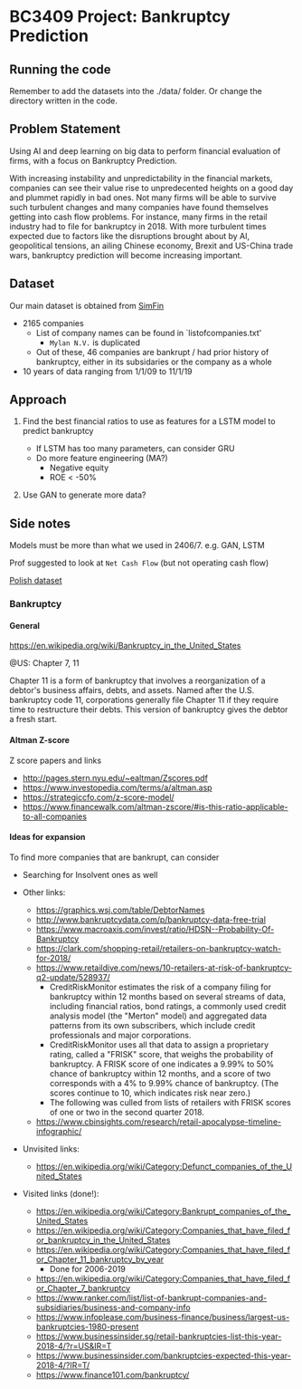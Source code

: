 # BC3409 Project: Bankruptcy Prediction

## Running the code

Remember to add the datasets into the ./data/ folder. Or change the directory written in the code. 

## Problem Statement

Using AI and deep learning on big data to perform financial evaluation of firms, with a focus on Bankruptcy Prediction.

With increasing instability and unpredictability in the financial markets, companies can see their value rise to unpredecented heights on a good day and plummet rapidly in bad ones. Not many firms will be able to survive such turbulent changes and many companies have found themselves getting into cash flow problems. For instance, many firms in the retail industry had to file for bankruptcy in 2018. With more turbulent times expected due to factors like the disruptions brought about by AI, geopolitical tensions, an ailing Chinese economy, Brexit and US-China trade wars, bankruptcy prediction will become increasing important.  

## Dataset 

Our main dataset is obtained from [SimFin](https://simfin.com/)
- 2165 companies 
    - List of company names can be found in `listofcompanies.txt'
        - `Mylan N.V.` is duplicated
    - Out of these, 46 companies are bankrupt / had prior history of bankruptcy, either in its subsidaries or the company as a whole
- 10 years of data ranging from 1/1/09 to 11/1/19


## Approach

1. Find the best financial ratios to use as features for a LSTM model to predict bankruptcy 
    - If LSTM has too many parameters, can consider GRU 
    - Do more feature engineering (MA?)
        - Negative equity
        - ROE < -50%

2. Use GAN to generate more data? 

## Side notes

Models must be more than what we used in 2406/7. e.g. GAN, LSTM

Prof suggested to look at `Net Cash Flow` (but not operating cash flow) 

[Polish dataset](https://archive.ics.uci.edu/ml/datasets/Polish+companies+bankruptcy+data)


### Bankruptcy


#### General

https://en.wikipedia.org/wiki/Bankruptcy_in_the_United_States

@US: Chapter 7, 11

Chapter 11 is a form of bankruptcy that involves a reorganization of a debtor's business affairs, debts, and assets. Named after the U.S. bankruptcy code 11, corporations generally file Chapter 11 if they require time to restructure their debts. This version of bankruptcy gives the debtor a fresh start.


#### Altman Z-score

Z score papers and links 
- http://pages.stern.nyu.edu/~ealtman/Zscores.pdf
- https://www.investopedia.com/terms/a/altman.asp
- https://strategiccfo.com/z-score-model/
- https://www.financewalk.com/altman-zscore/#is-this-ratio-applicable-to-all-companies


#### Ideas for expansion

To find more companies that are bankrupt, can consider
- Searching for Insolvent ones as well
- Other links:
    - https://graphics.wsj.com/table/DebtorNames
    - http://www.bankruptcydata.com/p/bankruptcy-data-free-trial
    - https://www.macroaxis.com/invest/ratio/HDSN--Probability-Of-Bankruptcy
    - https://clark.com/shopping-retail/retailers-on-bankruptcy-watch-for-2018/
    - https://www.retaildive.com/news/10-retailers-at-risk-of-bankruptcy-q2-update/528937/
        - CreditRiskMonitor estimates the risk of a company filing for bankruptcy within 12 months based on several streams of data, including financial ratios, bond ratings, a commonly used credit analysis model (the "Merton" model) and aggregated data patterns from its own subscribers, which include credit professionals and major corporations.
        - CreditRiskMonitor uses all that data to assign a proprietary rating, called a "FRISK" score, that weighs the probability of bankruptcy. A FRISK score of one indicates a 9.99% to 50% chance of bankruptcy within 12 months, and a score of two corresponds with a 4% to 9.99% chance of bankruptcy. (The scores continue to 10, which indicates risk near zero.)
        - The following was culled from lists of retailers with FRISK scores of one or two in the second quarter 2018.
    - https://www.cbinsights.com/research/retail-apocalypse-timeline-infographic/
- Unvisited links:
    - https://en.wikipedia.org/wiki/Category:Defunct_companies_of_the_United_States


- Visited links (done!):
    - https://en.wikipedia.org/wiki/Category:Bankrupt_companies_of_the_United_States
    - https://en.wikipedia.org/wiki/Category:Companies_that_have_filed_for_bankruptcy_in_the_United_States
    - https://en.wikipedia.org/wiki/Category:Companies_that_have_filed_for_Chapter_11_bankruptcy_by_year
        - Done for 2006-2019
    - https://en.wikipedia.org/wiki/Category:Companies_that_have_filed_for_Chapter_7_bankruptcy 
    - https://www.ranker.com/list/list-of-bankrupt-companies-and-subsidiaries/business-and-company-info
    - https://www.infoplease.com/business-finance/business/largest-us-bankruptcies-1980-present
    - https://www.businessinsider.sg/retail-bankruptcies-list-this-year-2018-4/?r=US&IR=T
    - https://www.businessinsider.com/bankruptcies-expected-this-year-2018-4/?IR=T/
    - https://www.finance101.com/bankruptcy/
